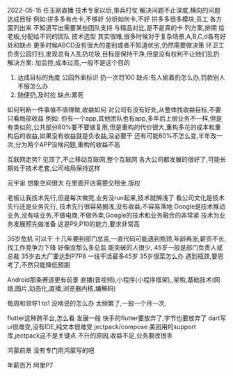 

2022-05-15 任玉刚直播
技术专家以后,带兵打仗
解决问题不止深度,横向的问题
达成目标
例如:拼多多有点卡,不够好
分析如何卡,不好 拼多多很多模块,员工
各方面列出来  不知道写出需要某些团队支持
与精品对比,是不是真的卡
列方案,排期 给老板,分配给不同的团队
技术选型  其实很难,很多时候对于复杂场景,A,B,C,d各有好处和缺点
更多时候ABCD没有很大的差别或者不知道优劣,仍然需要做决策
环卫工负责公园打扫,发现总有人乱扔垃圾,目标是保持干净,但是没有权利不让他们乱扔
解决方案: 加监控,成本过高,一般不是这个目的
1. 达成目标的角度 公园外面标识 扔一次罚100  缺点:有人偷着扔怎么办,罚款别人不服怎么办
2. 随便扔,及时捡 缺点:累死

如何判断一件事值不值得做,收益如何
对公司有没有好处,从整体找收益目标,不要只看局部收益
例如: 你有一个app,其他团队也有app,多年后上层业务不一样,但是有类似的,公共部分80%要不要做复用,但是重构的代价很大,重构多花的成本和重构后的收益,如果没有收益就是负收益,没必要干
还有可能80%不怎么变,半年改一次,分为两个APP没啥问题,重构的收益不高

互联网走势? 见顶了,不止移动互联网,整个互联网
各大公司都发展的很好了,可能长期处于技术老套,公司格局保持这样

元宇宙 想象空间很大 在里面开店需要交租金,版权

老板让我技术先行,但是每次做完,业务没run起来,技术就搁浅了
看公司文化是技术先行还是业务先行, 技术先行很容易搁浅,没有收益,不容易落地
Google是技术推动业务,没有啥业务,不做电商,不做外卖,Google的技术和业务融合的非常紧
技术为业务发展预先做准备 这是P9,P10的能力,要求非常高

35岁危机 可以干 十几年要到部门总监,一直代码可能遇到瓶颈,年龄再涨,薪资不长,找工作竞争力下降
好像没那么多总监 能突破的人很少, 45岁一般是部门负责人或总裁
35岁去大厂要达到P7P8
一线干活最多45岁
35岁很菜怎么办 遇到瓶颈,要思考了,不然只能降低预期

Android那条赛道更有前景 直播(音视频),小程序(小程序框架),,架构,基础技术(网络,图片,动态化,直播,浏览器内核,编解码)

每周和领导1 to1 没啥说的怎么办 太频繁了,一般一个月一次,

flutter这种跨平台,怎么看  发展一般 快手的flutter要放弃了,字节也要放弃了 dart写ui很难受,没有IDE,纯文本很难受
jectpack/compose 美团用的support库,jectpack这不是关键点 不升的原因,收益不足,业务要改很多

鸿蒙前景  没有专门用鸿蒙写的吧

年薪百万 阿里P7

